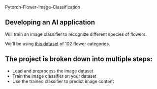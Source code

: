 Pytorch-Flower-Image-Classification

## Developing an AI application

Will train an image classifier to recognize different species of flowers. 

We'll be using [this dataset](http://www.robots.ox.ac.uk/~vgg/data/flowers/102/index.html) of 102 flower categories. 

## The project is broken down into multiple steps:

* Load and preprocess the image dataset
* Train the image classifier on your dataset
* Use the trained classifier to predict image content


